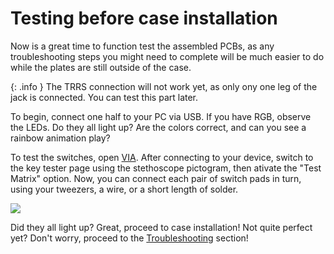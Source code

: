 # Testing before case installation

Now is a great time to function test the assembled PCBs, as any troubleshooting steps you might need to complete will be much easier to do while the plates are still outside of the case.

{: .info }
The TRRS connection will not work yet, as only ony one leg of the jack is connected. You can test this part later.

To begin, connect one half to your PC via USB. If you have RGB, observe the LEDs. Do they all light up? Are the colors correct, and can you see a rainbow animation play?

To test the switches, open [VIA](https://usevia.app/). After connecting to your device, switch to the key tester page using the stethoscope pictogram, then ativate the "Test Matrix" option. Now, you can connect each pair of switch pads in turn, using your tweezers, a wire, or a short length of solder.

![]({{site.baseurl}}/assets/pics/guides/generic/via-test-matrix.png)

Did they all light up? Great, proceed to case installation! Not quite perfect yet? Don't worry, proceed to the [Troubleshooting]({{site.baseurl}}/help/troubleshooting.html) section!
